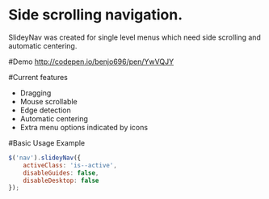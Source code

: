# Side scrolling navigation.
SlideyNav was created for single level menus which need side scrolling and automatic centering.

#Demo
http://codepen.io/benjo696/pen/YwVQJY

#Current features
- Dragging
- Mouse scrollable
- Edge detection
- Automatic centering
- Extra menu options indicated by icons

#Basic Usage Example
```js
$('nav').slideyNav({
    activeClass: 'is--active',
    disableGuides: false,
    disableDesktop: false
});
```
